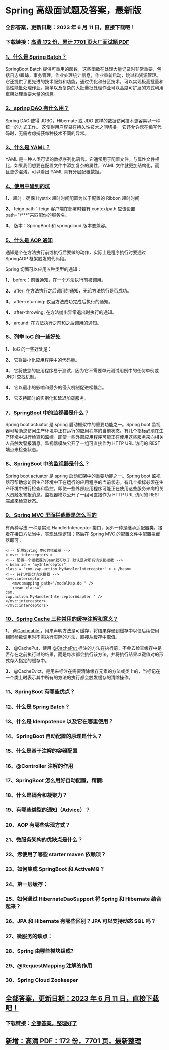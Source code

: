 # Spring 高级面试题及答案，最新版

### 全部答案，更新日期：2023 年 6 月 11 日，直接下载吧！

### 下载链接：[高清 172 份，累计 7701 页大厂面试题 PDF](https://gitlab.gaorta.com/devteam/learning-journey/study-materials-collection/-/tree/master/docs/index.md)

### [1、什么是 Spring Batch？](https://gitlab.gaorta.com/devteam/learning-journey/study-materials-collection/-/tree/master/docs/Spring/Spring高级面试题及答案，最新版.md#1什么是spring-batch)

SpringBoot Batch 提供可重用的函数，这些函数在处理大量记录时非常重要，包括日志/跟踪，事务管理，作业处理统计信息，作业重新启动，跳过和资源管理。它还提供了更先进的技术服务和功能，通过优化和分区技术，可以实现极高批量和高性能批处理作业。简单以及复杂的大批量批处理作业可以高度可扩展的方式利用框架处理重要大量的信息。

### [2、spring DAO 有什么用？](https://gitlab.gaorta.com/devteam/learning-journey/study-materials-collection/-/tree/master/docs/Spring/Spring高级面试题及答案，最新版.md#2spring-dao-有什么用)

Spring DAO 使得 JDBC，Hibernate 或 JDO 这样的数据访问技术更容易以一种统一的方式工作。 这使得用户容易在持久性技术之间切换。 它还允许您在编写代码时，无需考虑捕获每种技术不同的异常。

### [3、什么是 YAML？](https://gitlab.gaorta.com/devteam/learning-journey/study-materials-collection/-/tree/master/docs/Spring/Spring高级面试题及答案，最新版.md#3什么是-yaml)

YAML 是一种人类可读的数据序列化语言。它通常用于配置文件。与属性文件相比，如果我们想要在配置文件中添加复杂的属性，YAML 文件就更加结构化，而且更少混淆。可以看出 YAML 具有分层配置数据。

### [4、使⽤中碰到的坑](https://gitlab.gaorta.com/devteam/learning-journey/study-materials-collection/-/tree/master/docs/Spring/Spring高级面试题及答案，最新版.md#4使⽤中碰到的坑)

**1、** 超时：确保 Hystrix 超时时间配置为⻓于配置的 Ribbon 超时时间

**2、** feign path：feign 客户端在部署时若有 contextpath 应该设置 path="/\*\*\*"来匹配你的服务名。

**3、** 版本：SpringBoot 和 springcloud 版本要兼容。

### [5、什么是 AOP 通知](https://gitlab.gaorta.com/devteam/learning-journey/study-materials-collection/-/tree/master/docs/Spring/Spring高级面试题及答案，最新版.md#5什么是-aop-通知)

通知是个在方法执行前或执行后要做的动作，实际上是程序执行时要通过 SpringAOP 框架触发的代码段。

Spring 切面可以应用五种类型的通知：

**1、** before：前置通知，在一个方法执行前被调用。

**2、** after: 在方法执行之后调用的通知，无论方法执行是否成功。

**3、** after-returning: 仅当方法成功完成后执行的通知。

**4、** after-throwing: 在方法抛出异常退出时执行的通知。

**5、** around: 在方法执行之前和之后调用的通知。

### [6、列举 IoC 的一些好处](https://gitlab.gaorta.com/devteam/learning-journey/study-materials-collection/-/tree/master/docs/Spring/Spring高级面试题及答案，最新版.md#6列举-ioc-的一些好处)

**1、** IoC 的一些好处是：

**2、** 它将最小化应用程序中的代码量。

**3、** 它将使您的应用程序易于测试，因为它不需要单元测试用例中的任何单例或 JNDI 查找机制。

**4、** 它以最小的影响和最少的侵入机制促进松耦合。

**5、** 它支持即时的实例化和延迟加载服务。

### [7、SpringBoot 中的监视器是什么？](https://gitlab.gaorta.com/devteam/learning-journey/study-materials-collection/-/tree/master/docs/Spring/Spring高级面试题及答案，最新版.md#7springboot中的监视器是什么)

Spring boot actuator 是 spring 启动框架中的重要功能之一。Spring boot 监视器可帮助您访问生产环境中正在运行的应用程序的当前状态。有几个指标必须在生产环境中进行检查和监控。即使一些外部应用程序可能正在使用这些服务来向相关人员触发警报消息。监视器模块公开了一组可直接作为 HTTP URL 访问的 REST 端点来检查状态。

### [8、SpringBoot 中的监视器是什么？](https://gitlab.gaorta.com/devteam/learning-journey/study-materials-collection/-/tree/master/docs/Spring/Spring高级面试题及答案，最新版.md#8springboot-中的监视器是什么)

Spring boot actuator 是 spring 启动框架中的重要功能之一。Spring boot 监视器可帮助您访问生产环境中正在运行的应用程序的当前状态。有几个指标必须在生产环境中进行检查和监控。即使一些外部应用程序可能正在使用这些服务来向相关人员触发警报消息。监视器模块公开了一组可直接作为 HTTP URL 访问的 REST 端点来检查状态。

### [9、Spring MVC 里面拦截器是怎么写的](https://gitlab.gaorta.com/devteam/learning-journey/study-materials-collection/-/tree/master/docs/Spring/Spring高级面试题及答案，最新版.md#9spring-mvc里面拦截器是怎么写的)

有两种写法,一种是实现 HandlerInterceptor 接口，另外一种是继承适配器类，接着在接口方法当中，实现处理逻辑；然后在 Spring MVC 的配置文件中配置拦截器即可：

```
<!-- 配置Spring MVC的拦截器 -->
< mvc: interceptors >
<!-- 配置一个拦截器的Bean就可以了 默认是对所有请求都拦截 -->
< bean id = "myInterceptor"
class = "com.zwp.action.MyHandlerInterceptor" > < /bean>
<!-- 只针对部分请求拦截 -->
<mvc:interceptor>
   <mvc:mapping path="/modelMap.do " />
   <bean class="
com.
zwp.action.MyHandlerInterceptorAdapter " />
</mvc:interceptor>
</mvc:interceptors>
```

### [10、Spring Cache 三种常用的缓存注解和意义？](https://gitlab.gaorta.com/devteam/learning-journey/study-materials-collection/-/tree/master/docs/Spring/Spring高级面试题及答案，最新版.md#10spring-cache-三种常用的缓存注解和意义)

**1、** [@Cacheable ](/Cacheable) ，用来声明方法是可缓存，将结果存储到缓存中以便后续使用相同参数调用时不需执行实际的方法，直接从缓存中取值。

**2、** @CachePut，使用 [@CachePut ](/CachePut) 标注的方法在执行前，不会去检查缓存中是否存在之前执行过的结果，而是每次都会执行该方法，并将执行结果以键值对的形式存入指定的缓存中。

**3、** @CacheEvict，是用来标注在需要清除缓存元素的方法或类上的，当标记在一个类上时表示其中所有的方法的执行都会触发缓存的清除操作。

### 11、SpringBoot 有哪些优点？

### 12、什么是 Spring Batch？

### 13、什么是 Idempotence 以及它在哪里使用？

### 14、SpringBoot 自动配置的原理是什么？

### 15、什么是基于注解的容器配置

### 16、@Controller 注解的作用

### 17、SpringBoot 怎么用好自动配置，精髓:

### 18、什么是耦合和凝聚力？

### 19、有哪些类型的通知（Advice）？

### 20、AOP 有哪些实现方式？

### 21、微服务架构的优缺点是什么？

### 22、您使用了哪些 starter maven 依赖项？

### 23、如何集成 SpringBoot 和 ActiveMQ？

### 24、第⼀层缓存：

### 25、如何通过 HibernateDaoSupport 将 Spring 和 Hibernate 结合起来？

### 26、JPA 和 Hibernate 有哪些区别？JPA 可以支持动态 SQL 吗？

### 27、微服务的缺点：

### 28、Spring 由哪些模块组成?

### 29、@RequestMapping 注解的作用

### 30、Spring Cloud Zookeeper

## [全部答案，更新日期：2023 年 6 月 11 日，直接下载吧！](https://gitlab.gaorta.com/devteam/learning-journey/study-materials-collection/-/tree/master/docs/daan.md)

### 下载链接：[全部答案，整理好了](https://gitlab.gaorta.com/devteam/learning-journey/study-materials-collection/-/tree/master/docs/daan.md)

## [新增：高清 PDF：172 份，7701 页，最新整理](https://gitlab.gaorta.com/devteam/learning-journey/study-materials-collection/-/tree/master/docs/daan.md)
